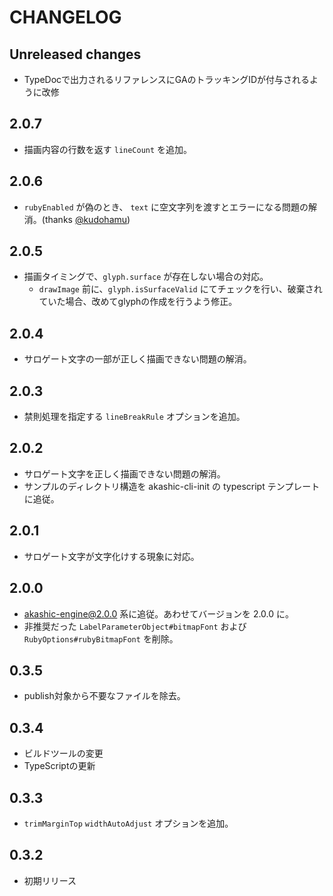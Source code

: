 # CHANGELOG

## Unreleased changes
* TypeDocで出力されるリファレンスにGAのトラッキングIDが付与されるように改修

## 2.0.7

* 描画内容の行数を返す `lineCount` を追加。

## 2.0.6

* `rubyEnabled` が偽のとき、 `text` に空文字列を渡すとエラーになる問題の解消。(thanks [@kudohamu](https://github.com/kudohamu))

## 2.0.5

* 描画タイミングで、`glyph.surface` が存在しない場合の対応。
  * `drawImage` 前に、`glyph.isSurfaceValid` にてチェックを行い、破棄されていた場合、改めてglyphの作成を行うよう修正。

## 2.0.4

* サロゲート文字の一部が正しく描画できない問題の解消。

## 2.0.3

* 禁則処理を指定する `lineBreakRule` オプションを追加。

## 2.0.2

* サロゲート文字を正しく描画できない問題の解消。
* サンプルのディレクトリ構造を akashic-cli-init の typescript テンプレートに追従。

## 2.0.1

* サロゲート文字が文字化けする現象に対応。

## 2.0.0

* akashic-engine@2.0.0 系に追従。あわせてバージョンを 2.0.0 に。
* 非推奨だった `LabelParameterObject#bitmapFont` および `RubyOptions#rubyBitmapFont` を削除。

## 0.3.5

* publish対象から不要なファイルを除去。

## 0.3.4

* ビルドツールの変更
* TypeScriptの更新

## 0.3.3

* `trimMarginTop` `widthAutoAdjust` オプションを追加。

## 0.3.2

* 初期リリース
